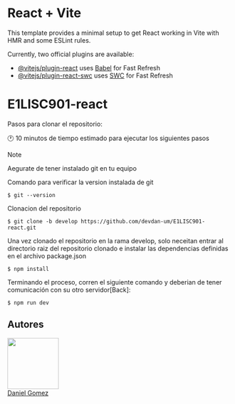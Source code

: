 # React + Vite

This template provides a minimal setup to get React working in Vite with HMR and some ESLint rules.

Currently, two official plugins are available:

- [@vitejs/plugin-react](https://github.com/vitejs/vite-plugin-react/blob/main/packages/plugin-react/README.md) uses [Babel](https://babeljs.io/) for Fast Refresh
- [@vitejs/plugin-react-swc](https://github.com/vitejs/vite-plugin-react-swc) uses [SWC](https://swc.rs/) for Fast Refresh
# E1LISC901-react


Pasos para clonar el repositorio:

:clock1: 10 minutos de tiempo estimado para ejecutar los siguientes pasos 

> [!NOTE]
> Aegurate de tener instalado git en tu equipo 
 

Comando para verificar la version instalada de git
```
$ git --version
```
Clonacion del repositorio
```
$ git clone -b develop https://github.com/devdan-um/E1LISC901-react.git
```

Una vez clonado el repositorio en la rama develop, solo neceitan entrar al directorio raiz del repositorio clonado e instalar las dependencias definidas en el archivo package.json

```
$ npm install
```

Terminando el proceso, corren el siguiente comando y deberian de tener comunicación con su otro servidor[Back]:
```
$ npm run dev
```

## Autores
[<img src="https://github.com/devdan-um.png" width=115><br><sub><a href="https://github.com/devdan-um">Daniel Gomez</a></sub>](https://github.com/devdan-um)